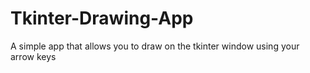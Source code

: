 # Tkinter-Drawing-App
A simple app that allows you to draw on the tkinter window using your arrow keys
